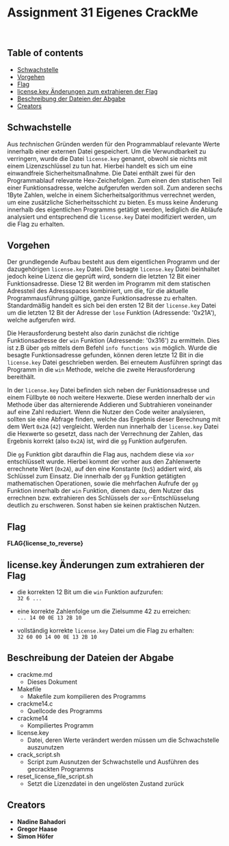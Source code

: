 
# Assignment 31 Eigenes CrackMe 
<br>


## Table of contents

- [Schwachstelle](#schwachstelle)
- [Vorgehen](#vorgehen)
- [Flag](#flag)
- [license.key Änderungen zum extrahieren der Flag](#licensekey--nderungen-zum-extrahieren-der-flag)
- [Beschreibung der Dateien der Abgabe](#beschreibung-der-dateien-der-abgabe)
- [Creators](#creators)



## Schwachstelle

Aus _technischen_ Gründen werden für den Programmablauf relevante Werte innerhalb einer externen Datei gespeichert.
Um die Verwundbarkeit zu verringern, wurde die Datei `license.key` genannt, obwohl sie nichts mit einem Lizenzschlüssel zu tun hat. Hierbei handelt es sich um eine einwandfreie Sicherheitsmaßnahme.
Die Datei enthält zwei für den Programmablauf relevante Hex-Zeichefolgen. 
Zum einen den statischen Teil einer Funktionsadresse, welche aufgerufen werden soll.
Zum anderen sechs 1Byte Zahlen, welche in einem Sicherheitsalgorithmus verrechnet werden, um eine zusätzliche Sicherheitsschicht zu bieten. 
Es muss keine Änderung innerhalb des eigentlichen Programms getätigt werden, lediglich die Abläufe analysiert und entsprechend die `license.key` Datei modifiziert werden, um die Flag zu erhalten.


## Vorgehen

Der grundlegende Aufbau besteht aus dem eigentlichen Programm und der dazugehörigen `license.key` Datei.
Die besagte `license.key` Datei beinhaltet jedoch keine Lizenz die geprüft wird, sondern die letzten 12 Bit einer Funktionsadresse. Diese 12 Bit werden im Programm mit dem statischen Adressteil des Adressspaces kombiniert, um die, für die aktuelle Programmausführung gültige, ganze Funktionsadresse zu erhalten. Standardmäßig handelt es sich bei den ersten 12 Bit der `license.key` Datei um die letzten 12 Bit der Adresse der `lose` Funktion (Adressende: '0x21A'), welche aufgerufen wird. 

Die Herausforderung besteht also darin zunächst die richtige Funktionsadresse der `win` Funktion  (Adressende: '0x316') zu ermitteln. Dies ist z.B über `gdb` mittels dem Befehl `info functions win` möglich. 
Wurde die besagte Funktionsadresse gefunden, können deren letzte 12 Bit in die `license.key` Datei geschrieben werden. Bei erneutem Ausführen springt das Programm in die `win` Methode, welche die zweite Herausforderung bereithält. 

In der `license.key` Datei befinden sich neben der Funktionsadresse und einem Füllbyte `00` noch weitere Hexwerte.
Diese werden innerhalb der `win` Methode über das alternierende Addieren und Subtrahieren voneinander auf eine Zahl reduziert.
Wenn die Nutzer den Code weiter analysieren, sollten sie eine Abfrage finden, welche das Ergebnis dieser Berechnung mit dem Wert `0x2A` (`42`) vergleicht.
Werden nun innerhalb der `license.key` Datei die Hexwerte so gesetzt, dass nach der Verrechnung der Zahlen, das Ergebnis korrekt (also `0x2A`) ist, wird die `gg` Funktion aufgerufen. 

Die `gg` Funktion gibt daraufhin die Flag aus, nachdem diese via `xor` entschlüsselt wurde.
Hierbei kommt der vorher aus den Zahlenwerte errechnete Wert (`0x2A`), auf den eine Konstante (`0x5`) addiert wird,  als Schlüssel zum Einsatz.
Die innerhalb der `gg` Funktion getätigten mathematischen Operationen, sowie die mehrfachen Aufrufe der `gg` Funktion innerhalb der `win` Funktion, dienen dazu, dem Nutzer das errechnen bzw. extrahieren des Schlüssels der `xor`-Entschlüsselung deutlich zu erschweren. Sonst haben sie keinen praktischen Nutzen.


## Flag

__FLAG{license_to_reverse}__


## license.key Änderungen zum extrahieren der Flag

- die korrekten 12 Bit um die `win` Funktion aufzurufen:\
`32 6 ...`

- eine korrekte Zahlenfolge um die Zielsumme 42 zu erreichen:\
`... 14 00 0E 13 2B 10`

- vollständig korrekte `license.key` Datei um die Flag zu erhalten:\
`32 60 00 14 00 0E 13 2B 10`

## Beschreibung der Dateien der Abgabe
* crackme.md
    * Dieses Dokument
* Makefile
    * Makefile zum kompilieren des Programms
* crackme14.c
    * Quellcode des Programms
* crackme14
    * Kompiliertes Programm 
* license.key
    * Datei, deren Werte verändert werden müssen um die Schwachstelle auszunutzen
* crack_script.sh
    * Script zum Ausnutzen der Schwachstelle und Ausführen des gecrackten Programms
* reset_license_file_script.sh
    * Setzt die Lizenzdatei in den ungelösten Zustand zurück


## Creators

- **Nadine Bahadori**
- **Gregor Haase**
- **Simon Höfer**


